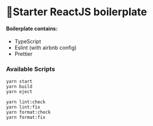 # 🚀Starter ReactJS boilerplate

#### Boilerplate contains:

- TypeScript
- Eslint (with airbnb config)
- Prettier

### Available Scripts

```
yarn start
yarn build
yarn eject

yarn lint:check
yarn lint:fix
yarn format:check
yarn format:fix
```
